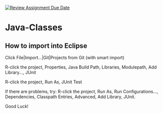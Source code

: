 [![Review Assignment Due Date](https://classroom.github.com/assets/deadline-readme-button-22041afd0340ce965d47ae6ef1cefeee28c7c493a6346c4f15d667ab976d596c.svg)](https://classroom.github.com/a/MpOiYBsP)
# Java-Classes

## How to import into Eclipse
Click File|Import...|Git|Projects from Git (with smart import)

R-click the project, Properties, Java Build Path, Libraries, Modulepath, Add Library..., JUnit

R-click the project, Run As, JUnit Test

If there are problems, try:
R-click the project, Run As, Run Configurations..., Dependencies, Classpath Entries, Advanced, Add Library, JUnit.

Good Luck!
